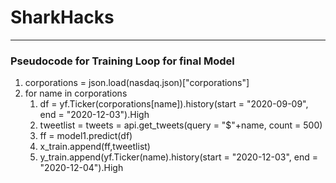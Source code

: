 # SharkHacks
---
### Pseudocode for Training Loop for final Model

1. corporations = json.load(nasdaq.json)["corporations"]
2. for name in corporations  
    1. df = yf.Ticker(corporations[name]).history(start = "2020-09-09", end = "2020-12-03").High  
    2. tweetlist = tweets = api.get_tweets(query = "$"+name, count = 500)
    3. ff = model1.predict(df)
    3. x_train.append(ff,tweetlist)
    4. y_train.append(yf.Ticker(name).history(start = "2020-12-03", end = "2020-12-04").High
    

